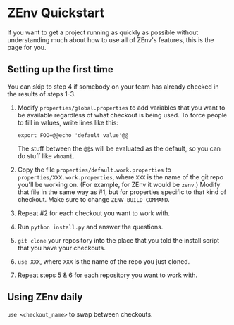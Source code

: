 # ZEnv Quickstart

If you want to get a project running as quickly as possible without
understanding much about how to use all of ZEnv's features, this is the page
for you.


## Setting up the first time

You can skip to step 4 if somebody on your team has already checked in the
results of steps 1-3.

1. Modify `properties/global.properties` to add variables that you want to be
   available regardless of what checkout is being used. To force people to fill
   in values, write lines like this:

   `export FOO=@@echo 'default value'@@`

   The stuff between the `@@`s will be evaluated as the default, so you can do
   stuff like `whoami`.

2. Copy the file `properties/default.work.properties` to
   `properties/XXX.work.properties`, where `XXX` is the name of the git repo
   you'll be working on. (For example, for ZEnv it would be `zenv`.) Modify
   that file in the same way as #1, but for properties specific to that kind of
   checkout. Make sure to change `ZENV_BUILD_COMMAND`.

3. Repeat #2 for each checkout you want to work with.

4. Run `python install.py` and answer the questions.

5. `git clone` your repository into the place that you told the install script
   that you have your checkouts.

6. `use XXX`, where `XXX` is the name of the repo you just cloned.

7. Repeat steps 5 & 6 for each repository you want to work with.


## Using ZEnv daily

`use <checkout_name>` to swap between checkouts.
